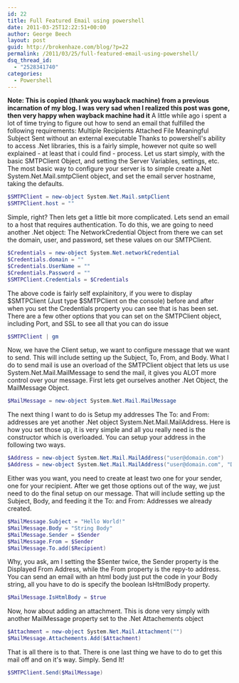 ```yaml
---
id: 22
title: Full Featured Email using powershell
date: 2011-03-25T12:22:51+00:00
author: George Beech
layout: post
guid: http://brokenhaze.com/blog/?p=22
permalink: /2011/03/25/full-featured-email-using-powershell/
dsq_thread_id:
  - "2528341740"
categories:
  - Powershell
---
```

**Note: This is copied (thank you wayback machine) from a previous incarnation of my blog. I was very sad when I realized this post was gone, then very happy when wayback machine had it** A little while ago i spent a lot of time trying to figure out how to send an email that fulfilled the following requirements: Multiple Recipients Attached File Meaningful Subject Sent without an external executable Thanks to powershell's ability to access .Net libraries, this is a fairly simple, however not quite so well explained - at least that i could find - process. Let us start simply, with the basic SMTPClient Object, and setting the Server Variables, settings, etc. The most basic way to configure your server is to simple create a.Net System.Net.Mail.smtpClient object, and set the email server hostname, taking the defaults.
<!--more-->

```powershell
$SMTPClient = new-object System.Net.Mail.smtpClient
$SMTPClient.host = ""
```

Simple, right? Then lets get a little bit more complicated. Lets send an email to a host that requires authentication. To do this, we are going to need another .Net object: The NetworkCredential Object from there we can set the domain, user, and password, set these values on our SMTPClient.

```powershell
$Credentials = new-object System.Net.networkCredential
$Credentials.domain = ""
$Credentials.UserName = ""
$Credentials.Password = ""
$SMTPClient.Credentials = $Credentials
```

The above code is fairly self explainitory, if you were to display $SMTPClient (Just type $SMTPClient on the console) before and after when you set the Credentials property you can see that is has been set. There are a few other options that you can set on the SMTPClient object, including Port, and SSL to see all that you can do issue

```powershell
$SMTPClient | gm
```

Now, we have the Client setup, we want to configure message that we want to send. This will include setting up the Subject, To, From, and Body. What I do to send mail is use an overload of the SMTPClient object that lets us use System.Net.Mail.MailMessage to send the mail, it gives you ALOT more control over your message. First lets get ourselves another .Net Object, the MailMessage Object.

```powershell
$MailMessage = new-object System.Net.Mail.MailMessage
```

The next thing I want to do is Setup my addresses The To: and From: addresses are yet another .Net object System.Net.Mail.MailAddress. Here is how you set those up, it is very simple and all you really need is the constructor which is overloaded. You can setup your address in the following two ways.

```powershell
$Address = new-object System.Net.Mail.MailAddress("user@domain.com")
$Address = new-object System.Net.Mail.MailAddress("user@domain.com", "Display Name")
```

Either was you want, you need to create at least two one for your sender, one for your recipient. After we get those options out of the way, we just need to do the final setup on our message. That will include setting up the Subject, Body, and feeding it the To: and From: Addresses we already created.

```powershell
$MailMessage.Subject = "Hello World!"
$MailMessage.Body = "String Body"
$MailMessage.Sender = $Sender
$MailMessage.From = $Sender
$MailMessage.To.add($Recipient)
```

Why, you ask, am I setting the $Senter twice, the Sender property is the Displayed From Address, while the From property is the repy-to address. You can send an email with an html body just put the code in your Body string, all you have to do is specify the boolean IsHtmlBody property.

```powershell
$MailMessage.IsHtmlBody = $true
```

Now, how about adding an attachment. This is done very simply with another MailMessage property set to the .Net Attachements object

```powershell
$Attachment = new-object System.Net.Mail.Attachment("")
$MailMessage.Attachements.Add($Attachment) 
```

That is all there is to that. There is one last thing we have to do to get this mail off and on it's way. Simply. Send It!

```powershell
$SMTPClient.Send($MailMessage)
```